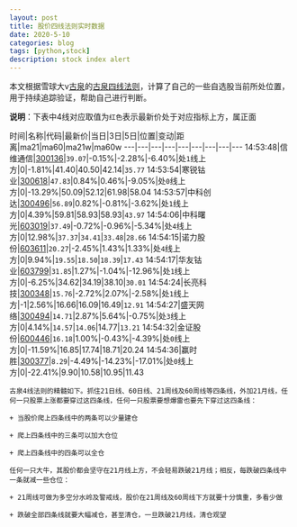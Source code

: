 ```yaml
---
layout: post
title: 股价四线法则实时数据
date: 2020-5-10
categories: blog
tags: [python,stock]
description: stock index alert
---
```



本文根据雪球大v[古泉](https://xueqiu.com/u/7148646888)的[古泉四线法则](https://xueqiu.com/7148646888/130498192)，计算了自己的一些自选股当前所处位置，用于持续追踪验证，帮助自己进行判断。

**说明**：下表中4线对应取值为`红色`表示最新价处于对应指标上方，属正面

时间|名称|代码|最新价|当日|3日|5日|位置|变动|距离|ma21|ma60|ma21w|ma60w
---|---|---|---|---|---|---|---|---
14:53:48|信维通信|[300136](https://xueqiu.com/S/SZ300136)|`39.07`|-0.15%|-2.28%|-6.40%|处`1`线上方|0|-1.81%|41.40|40.50|42.14|`35.77`
14:53:54|寒锐钴业|[300618](https://xueqiu.com/S/SZ300618)|`47.83`|0.84%|0.46%|-9.05%|处`0`线上方|0|-13.29%|50.09|52.12|61.98|58.04
14:53:57|中科创达|[300496](https://xueqiu.com/S/SZ300496)|`56.89`|0.82%|-0.81%|-3.62%|处`1`线上方|0|4.39%|59.81|58.93|58.93|`43.97`
14:54:06|中科曙光|[603019](https://xueqiu.com/S/SH603019)|`37.49`|-0.72%|-0.96%|-5.34%|处`4`线上方|0|12.98%|`37.37`|`34.41`|`33.48`|`28.66`
14:54:15|诺力股份|[603611](https://xueqiu.com/S/SH603611)|`20.27`|-2.45%|1.43%|1.33%|处`4`线上方|0|9.94%|`19.55`|`18.50`|`18.39`|`17.43`
14:54:17|华友钴业|[603799](https://xueqiu.com/S/SH603799)|`31.85`|1.27%|-1.04%|-12.96%|处`1`线上方|0|-6.25%|34.62|34.19|38.10|`30.01`
14:54:24|长亮科技|[300348](https://xueqiu.com/S/SZ300348)|`15.76`|-2.72%|2.07%|-2.58%|处`1`线上方|-1|2.56%|16.66|16.09|16.49|`12.91`
14:54:27|盛天网络|[300494](https://xueqiu.com/S/SZ300494)|`14.71`|2.87%|5.64%|-0.75%|处`3`线上方|0|4.14%|`14.57`|`14.06`|14.77|`13.21`
14:54:32|金证股份|[600446](https://xueqiu.com/S/SH600446)|`16.18`|1.00%|-0.43%|-4.39%|处`0`线上方|0|-11.59%|16.85|17.74|18.71|20.24
14:54:36|赢时胜|[300377](https://xueqiu.com/S/SZ300377)|`8.29`|-4.49%|-14.23%|-17.01%|处`0`线上方|0|-22.41%|9.90|10.58|10.95|11.43

```
古泉4线法则的精髓如下。抓住21日线、60日线、21周线及60周线等四条线，外加21月线，任何一只股票上涨都要穿过这四条线，任何一只股票要想爆雷也要先下穿过这四条线：

+ 当股价爬上四条线中的两条可以少量建仓

+ 爬上四条线中的三条可以加大仓位

+ 爬上四条线中的四条可以全仓

任何一只大牛，其股价都会坚守在21月线上方，不会轻易跌破21月线；相反，每跌破四条线中一条就减一些仓位：

+ 21周线可做为多空分水岭及警戒线，股价在21周线及60周线下方就要十分慎重，多看少做

+ 跌破全部四条线就要大幅减仓，甚至清仓，一旦跌破21月线，清仓观望
```